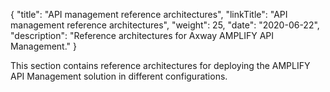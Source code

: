 {
"title": "API management reference architectures",
"linkTitle": "API management reference architectures",
"weight": 25,
"date": "2020-06-22",
"description": "Reference architectures for Axway AMPLIFY API Management."
}

This section contains reference architectures for deploying the AMPLIFY API Management solution in different configurations.

